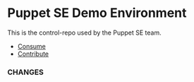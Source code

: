 Puppet SE Demo Environment
==========================

This is the control-repo used by the Puppet SE team.

* [Consume](docs/consume.md)
* [Contribute](docs/contribute.md)

### CHANGES ##
